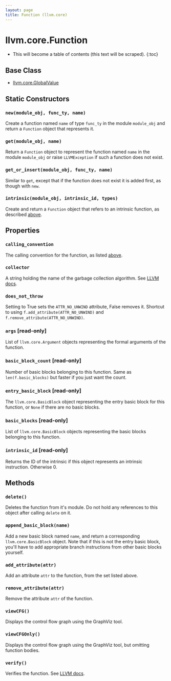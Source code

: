 ```yaml
---
layout: page
title: Function (llvm.core)
---
```


# llvm.core.Function

* This will become a table of contents (this text will be scraped).
{:toc}


## Base Class

- [llvm.core.GlobalValue](llvm.core.GlobalValue.html)

## Static Constructors

### `new(module_obj, func_ty, name)`

Create a function named `name` of type `func_ty` in the module
`module_obj` and return a `Function` object that represents it.

### `get(module_obj, name)`

Return a `Function` object to represent the function
named `name` in the module `module_obj` or raise `LLVMException` if
such a function does not exist.

### `get_or_insert(module_obj, func_ty, name)`

Similar to `get`, except that if the function does not exist it
is added first, as though with `new`.

### `intrinsic(module_obj, intrinsic_id, types)`

Create and return a `Function` object that refers to an intrinsic
function, as described [above](#intrinsic).

## Properties

###  `calling_convention`

The calling convention for the function, as listed [above](#callconv).

### `collector`

A string holding the name of the garbage collection algorithm.
See [LLVM docs](http://www.llvm.org/docs/LangRef.html#gc).

### `does_not_throw`

Setting to True sets the `ATTR_NO_UNWIND` attribute, False
removes it. Shortcut to using `f.add_attribute(ATTR_NO_UNWIND)`
and `f.remove_attribute(ATTR_NO_UNWIND)`.

### `args` \[read-only\]

List of `llvm.core.Argument` objects representing the formal
arguments of the function.

### `basic_block_count` \[read-only\]

Number of basic blocks belonging to this function. Same as
`len(f.basic_blocks)` but faster if you just want the count.

### `entry_basic_block` \[read-only\]

The `llvm.core.BasicBlock` object representing the entry
basic block for this function, or `None` if there are no
basic blocks.

### `basic_blocks` \[read-only\]

List of `llvm.core.BasicBlock` objects representing the
basic blocks belonging to this function.

### `intrinsic_id` \[read-only\]

Returns the ID of the intrinsic if this object represents an
intrinsic instruction. Otherwise 0.

## Methods

### `delete()`

Deletes the function from it's module. Do not hold any
references to this object after calling `delete` on it.

### `append_basic_block(name)`

Add a new basic block named `name`, and return a corresponding
`llvm.core.BasicBlock` object. Note that if this is not the
entry basic block, you'll have to add appropriate branch
instructions from other basic blocks yourself.

### `add_attribute(attr)`

Add an attribute `attr` to the function, from the set listed above.

### `remove_attribute(attr)`

Remove the attribute `attr` of the function.

### `viewCFG()`

Displays the control flow graph using the GraphViz tool.

### `viewCFGOnly()`

Displays the control flow graph using the GraphViz tool, but
omitting function bodies.

### `verify()`

Verifies the function. See [LLVM docs](http://llvm.org/docs/Passes.html#verify).


